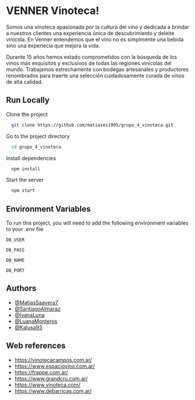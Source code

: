 # VENNER Vinoteca!

Somos una vinoteca apasionada por la cultura del vino y dedicada a brindar a nuestros clientes una experiencia única de descubrimiento y deleite vinícola. En Venner entendemos que el vino no es simplmente una bebida sino una experiecia que mejora la vida.

Durante 15 años hemos estado comprometidos con la búsqueda de los vinos más exquisitos y exclusivos de todas las regiones vinícolas del mundo. Trabajamos estrechamente con bodegas artesanales y productores renombrados para traerte una selección cuidadosamente curada de vinos de alta calidad.



## Run Locally

Clone the project

```bash
  git clone https://github.com/matiases1995/grupo_4_vinoteca.git
```

Go to the project directory

```bash
  cd grupo_4_vinoteca
```

Install dependencies

```bash
  npm install
```

Start the server

```bash
  npm start
```


## Environment Variables

To run this project, you will need to add the following environment variables to your .env file

`DB_USER`

`DB_PASS`

`DB_NAME`

`DB_PORT`


## Authors

- [@MatiasSaavera7](https://github.com/matiases1995)
- [@SantiagoAlmaraz](https://github.com/SantiagoAlmaraz)
- [@IvanaLuna](https://github.com/IvanaLuna)
- [@LuanaMonteros](https://github.com/LuanaMonteros)
- [@Kalusa93](https://github.com/Kalusa93)


## Web references
* https://vinotecacampos.com.ar/
* https://www.espaciovino.com.ar/
* https://frappe.com.ar/
* https://www.grandcru.com.ar/
* https://www.vinoteca.com/
* https://www.debarricas.com.ar/